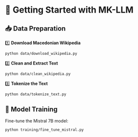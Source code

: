
# 🚀 Getting Started with MK-LLM

## 📥 Data Preparation
1️⃣ **Download Macedonian Wikipedia**  
```bash
python data/download_wikipedia.py
```

2️⃣ **Clean and Extract Text**  
```bash
python data/clean_wikipedia.py
```

3️⃣ **Tokenize the Text**  
```bash
python data/tokenize_text.py
```

## 🤖 Model Training
Fine-tune the Mistral 7B model:
```bash
python training/fine_tune_mistral.py
```
